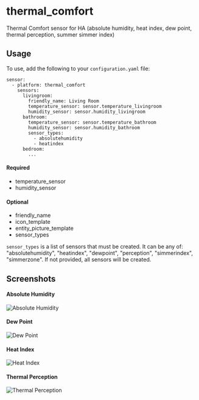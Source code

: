 # thermal_comfort

Thermal Comfort sensor for HA (absolute humidity, heat index, dew point, thermal perception, summer simmer index)

## Usage

To use, add the following to your `configuration.yaml` file:

```
sensor:
  - platform: thermal_comfort
    sensors:
      livingroom:
        friendly_name: Living Room
        temperature_sensor: sensor.temperature_livingroom
        humidity_sensor: sensor.humidity_livingroom
      bathroom:
        temperature_sensor: sensor.temperature_bathroom
        humidity_sensor: sensor.humidity_bathroom
        sensor_types:
          - absolutehumidity
          - heatindex
      bedroom:
        ...

```

#### Required

- temperature_sensor
- humidity_sensor

#### Optional

- friendly_name
- icon_template
- entity_picture_template
- sensor_types

`sensor_types` is a list of sensors that must be created.
It can be any of: "absolutehumidity", "heatindex", "dewpoint", "perception", "simmerindex", "simmerzone".
If not provided, all sensors will be created.

## Screenshots

#### Absolute Humidity

![Absolute Humidity](https://user-images.githubusercontent.com/37278442/55691083-8d2ec900-599a-11e9-9b5b-867fc4551092.png)

#### Dew Point

![Dew Point](https://user-images.githubusercontent.com/37278442/55691084-8dc75f80-599a-11e9-9cad-001ea9bb16fd.png)

#### Heat Index

![Heat Index](https://user-images.githubusercontent.com/37278442/55691085-8dc75f80-599a-11e9-9baf-8e003d09bf0c.png)

#### Thermal Perception

![Thermal Perception](https://user-images.githubusercontent.com/37278442/55691086-8dc75f80-599a-11e9-89f0-fb88e79f722f.png)
